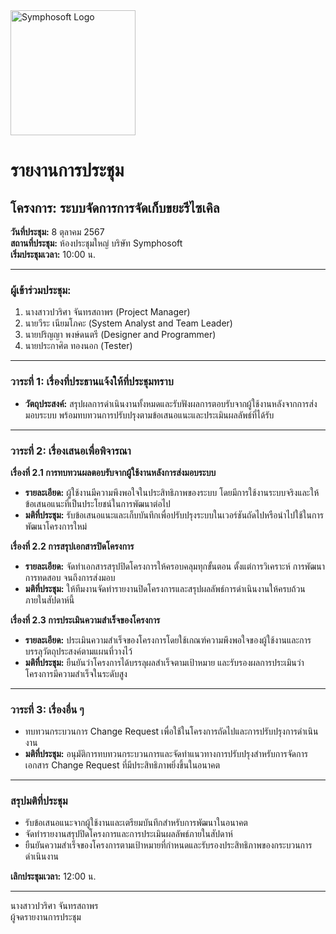 <img src="https://www.symphosoft.com/logo/symphosoftLogo.png" alt="Symphosoft Logo" width="200"/>

# รายงานการประชุม

## โครงการ: ระบบจัดการการจัดเก็บขยะรีไซเคิล 
**วันที่ประชุม:** 8 ตุลาคม 2567  
**สถานที่ประชุม:** ห้องประชุมใหญ่ บริษัท Symphosoft  
**เริ่มประชุมเวลา:** 10:00 น.

---

### ผู้เข้าร่วมประชุม:
1. นางสาวปวริศา จันทรสถาพร (Project Manager)
2. นายวีระ เนียมโภคะ (System Analyst and Team Leader)
3. นายปริญญา พงษ์ดนตรี (Designer and Programmer)
4. นายประกาศิต ทองนอก (Tester)

---

### วาระที่ 1: เรื่องที่ประธานแจ้งให้ที่ประชุมทราบ
- **วัตถุประสงค์:** สรุปผลการดำเนินงานทั้งหมดและรับฟังผลการตอบรับจากผู้ใช้งานหลังจากการส่งมอบระบบ พร้อมทบทวนการปรับปรุงตามข้อเสนอแนะและประเมินผลลัพธ์ที่ได้รับ

---

### วาระที่ 2: เรื่องเสนอเพื่อพิจารณา

**เรื่องที่ 2.1 การทบทวนผลตอบรับจากผู้ใช้งานหลังการส่งมอบระบบ**  
- **รายละเอียด:** ผู้ใช้งานมีความพึงพอใจในประสิทธิภาพของระบบ โดยมีการใช้งานระบบจริงและให้ข้อเสนอแนะที่เป็นประโยชน์ในการพัฒนาต่อไป
- **มติที่ประชุม:** รับข้อเสนอแนะและเก็บบันทึกเพื่อปรับปรุงระบบในเวอร์ชันถัดไปหรือนำไปใช้ในการพัฒนาโครงการใหม่

**เรื่องที่ 2.2 การสรุปเอกสารปิดโครงการ**  
- **รายละเอียด:** จัดทำเอกสารสรุปปิดโครงการให้ครอบคลุมทุกขั้นตอน ตั้งแต่การวิเคราะห์ การพัฒนา การทดสอบ จนถึงการส่งมอบ
- **มติที่ประชุม:** ให้ทีมงานจัดทำรายงานปิดโครงการและสรุปผลลัพธ์การดำเนินงานให้ครบถ้วนภายในสัปดาห์นี้

**เรื่องที่ 2.3 การประเมินความสำเร็จของโครงการ**  
- **รายละเอียด:** ประเมินความสำเร็จของโครงการโดยใช้เกณฑ์ความพึงพอใจของผู้ใช้งานและการบรรลุวัตถุประสงค์ตามแผนที่วางไว้
- **มติที่ประชุม:** ยืนยันว่าโครงการได้บรรลุผลสำเร็จตามเป้าหมาย และรับรองผลการประเมินว่าโครงการมีความสำเร็จในระดับสูง

---

### วาระที่ 3: เรื่องอื่น ๆ  
- ทบทวนกระบวนการ Change Request เพื่อใช้ในโครงการถัดไปและการปรับปรุงการดำเนินงาน  
- **มติที่ประชุม:** อนุมัติการทบทวนกระบวนการและจัดทำแนวทางการปรับปรุงสำหรับการจัดการเอกสาร Change Request ที่มีประสิทธิภาพยิ่งขึ้นในอนาคต

---

### สรุปมติที่ประชุม
- รับข้อเสนอแนะจากผู้ใช้งานและเตรียมบันทึกสำหรับการพัฒนาในอนาคต
- จัดทำรายงานสรุปปิดโครงการและการประเมินผลลัพธ์ภายในสัปดาห์
- ยืนยันความสำเร็จของโครงการตามเป้าหมายที่กำหนดและรับรองประสิทธิภาพของกระบวนการดำเนินงาน

**เลิกประชุมเวลา:** 12:00 น.  

---

นางสาวปวริศา จันทรสถาพร  
ผู้จดรายงานการประชุม
